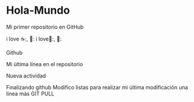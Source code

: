 # Hola-Mundo

Mi  primer repositorio en GitHub

i love ☕:, 🍕:
i love🍦:, 🍔: 

Github


Mi última línea en el repositorio 

Nueva actividad  

Finalizando github 
Modifico listas
para realizar mi última modificación 
una linea más 
GIT PULL




